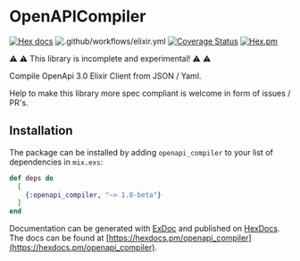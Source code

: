 # OpenAPICompiler

[![Hex docs](http://img.shields.io/badge/hex.pm-docs-green.svg?style=flat)](https://hexdocs.pm/openapi_compiler)
![.github/workflows/elixir.yml](https://github.com/jshmrtn/openapi-compiler/workflows/.github/workflows/elixir.yml/badge.svg)
[![Coverage Status](https://coveralls.io/repos/github/jshmrtn/openapi-compiler/badge.svg?branch=master)](https://coveralls.io/github/jshmrtn/openapi-compiler?branch=master)
[![Hex.pm](https://img.shields.io/hexpm/dt/openapi_compiler.svg)](https://hex.pm/packages/openapi_compiler)

:warning: :warning: This library is incomplete and experimental! :warning: :warning:

Compile OpenApi 3.0 Elixir Client from JSON / Yaml.

Help to make this library more spec compliant is welcome in form of issues / PR's.

## Installation

The package can be installed by adding `openapi_compiler` to your list of dependencies
in `mix.exs`:

```elixir
def deps do
  [
    {:openapi_compiler, "~> 1.0-beta"}
  ]
end
```

Documentation can be generated with [ExDoc](https://github.com/elixir-lang/ex_doc)
and published on [HexDocs](https://hexdocs.pm). The docs can be found at
[https://hexdocs.pm/openapi_compiler](https://hexdocs.pm/openapi_compiler).
